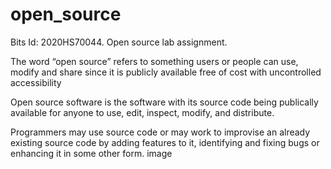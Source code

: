 # open_source

Bits Id: 2020HS70044.
Open source lab assignment.


The word “open source” refers to something users or people can use, modify and share since it is publicly available free of cost with uncontrolled accessibility

Open source software is the software with its source code being publically available for anyone to use, edit, inspect, modify, and distribute.

Programmers may use source code or may work to improvise an already existing source code by adding features to it, identifying and fixing bugs or enhancing it in some other form. image

